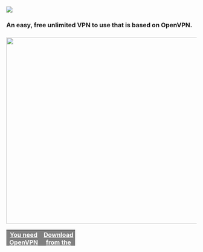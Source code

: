 <h1><img src="https://cdn.discordapp.com/attachments/993918401871360131/993924637748633671/nospervpn.png" /></h1>
<h3>An easy, free unlimited VPN to use that is based on OpenVPN.</h3>
<h3><a href="https://files.catbox.moe/bx21oe.png"> <img style="float: left;" src="https://files.catbox.moe/bx21oe.png" width="552" height="492" /></a></h3>
<table style="height: 42px; width: 18.0398%; border-collapse: collapse; background-color: gray; float: left;" border="0">
<tbody>
<tr>
<td style="width: 100%; text-align: center;"><span style="color: #ffffff;"><a style="color: #ffffff;" href="https://openvpn.net/community-downloads/"><strong>You need OpenVPN for this!</strong></a></span></td>
</tr>
</tbody>
</table>
<table style="height: 42px; width: 18.0398%; border-collapse: collapse; background-color: gray; float: left;" border="0">
<tbody>
<tr>
<td style="width: 100%; text-align: center;"><strong><span style="color: #ffffff;"><a style="color: #ffffff;" href="https://github.com/coffeeangell/nospervpn/releases/tag/Release">Download from the releases section</a></span></strong></td>
</tr>
</tbody>
</table>
